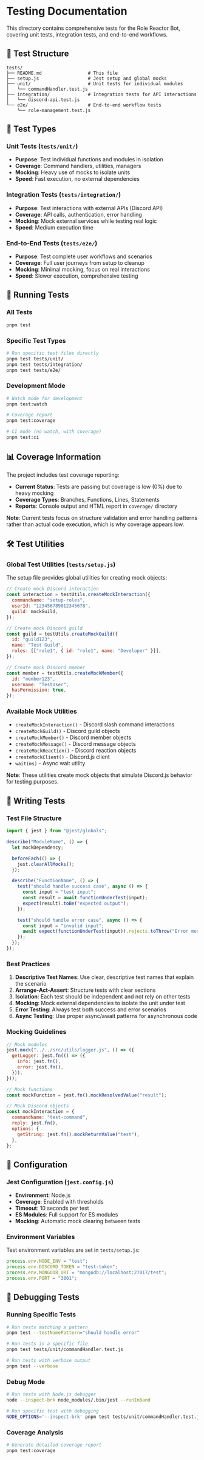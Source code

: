 # Testing Documentation

This directory contains comprehensive tests for the Role Reactor Bot, covering unit tests, integration tests, and end-to-end workflows.

## 📁 Test Structure

```
tests/
├── README.md                 # This file
├── setup.js                  # Jest setup and global mocks
├── unit/                     # Unit tests for individual modules
│   └── commandHandler.test.js
├── integration/              # Integration tests for API interactions
│   └── discord-api.test.js
└── e2e/                      # End-to-end workflow tests
    └── role-management.test.js
```

## 🧪 Test Types

### Unit Tests (`tests/unit/`)

- **Purpose**: Test individual functions and modules in isolation
- **Coverage**: Command handlers, utilities, managers
- **Mocking**: Heavy use of mocks to isolate units
- **Speed**: Fast execution, no external dependencies

### Integration Tests (`tests/integration/`)

- **Purpose**: Test interactions with external APIs (Discord API)
- **Coverage**: API calls, authentication, error handling
- **Mocking**: Mock external services while testing real logic
- **Speed**: Medium execution time

### End-to-End Tests (`tests/e2e/`)

- **Purpose**: Test complete user workflows and scenarios
- **Coverage**: Full user journeys from setup to cleanup
- **Mocking**: Minimal mocking, focus on real interactions
- **Speed**: Slower execution, comprehensive testing

## 🚀 Running Tests

### All Tests

```bash
pnpm test
```

### Specific Test Types

```bash
# Run specific test files directly
pnpm test tests/unit/
pnpm test tests/integration/
pnpm test tests/e2e/
```

### Development Mode

```bash
# Watch mode for development
pnpm test:watch

# Coverage report
pnpm test:coverage

# CI mode (no watch, with coverage)
pnpm test:ci
```

## 📊 Coverage Information

The project includes test coverage reporting:

- **Current Status**: Tests are passing but coverage is low (0%) due to heavy mocking
- **Coverage Types**: Branches, Functions, Lines, Statements
- **Reports**: Console output and HTML report in `coverage/` directory

**Note**: Current tests focus on structure validation and error handling patterns rather than actual code execution, which is why coverage appears low.

## 🛠️ Test Utilities

### Global Test Utilities (`tests/setup.js`)

The setup file provides global utilities for creating mock objects:

```javascript
// Create mock Discord interaction
const interaction = testUtils.createMockInteraction({
  commandName: "setup-roles",
  userId: "123456789012345678",
  guild: mockGuild,
});

// Create mock Discord guild
const guild = testUtils.createMockGuild({
  id: "guild123",
  name: "Test Guild",
  roles: [["role1", { id: "role1", name: "Developer" }]],
});

// Create mock Discord member
const member = testUtils.createMockMember({
  id: "member123",
  username: "TestUser",
  hasPermission: true,
});
```

### Available Mock Utilities

- `createMockInteraction()` - Discord slash command interactions
- `createMockGuild()` - Discord guild objects
- `createMockMember()` - Discord member objects
- `createMockMessage()` - Discord message objects
- `createMockReaction()` - Discord reaction objects
- `createMockClient()` - Discord.js client
- `wait(ms)` - Async wait utility

**Note**: These utilities create mock objects that simulate Discord.js behavior for testing purposes.

## 📝 Writing Tests

### Test File Structure

```javascript
import { jest } from "@jest/globals";

describe("ModuleName", () => {
  let mockDependency;

  beforeEach(() => {
    jest.clearAllMocks();
  });

  describe("FunctionName", () => {
    test("should handle success case", async () => {
      const input = "test input";
      const result = await functionUnderTest(input);
      expect(result).toBe("expected output");
    });

    test("should handle error case", async () => {
      const input = "invalid input";
      await expect(functionUnderTest(input)).rejects.toThrow("Error message");
    });
  });
});
```

### Best Practices

1. **Descriptive Test Names**: Use clear, descriptive test names that explain the scenario
2. **Arrange-Act-Assert**: Structure tests with clear sections
3. **Isolation**: Each test should be independent and not rely on other tests
4. **Mocking**: Mock external dependencies to isolate the unit under test
5. **Error Testing**: Always test both success and error scenarios
6. **Async Testing**: Use proper async/await patterns for asynchronous code

### Mocking Guidelines

```javascript
// Mock modules
jest.mock("../../src/utils/logger.js", () => ({
  getLogger: jest.fn(() => ({
    info: jest.fn(),
    error: jest.fn(),
  })),
}));

// Mock functions
const mockFunction = jest.fn().mockResolvedValue("result");

// Mock Discord objects
const mockInteraction = {
  commandName: "test-command",
  reply: jest.fn(),
  options: {
    getString: jest.fn().mockReturnValue("test"),
  },
};
```

## 🔧 Configuration

### Jest Configuration (`jest.config.js`)

- **Environment**: Node.js
- **Coverage**: Enabled with thresholds
- **Timeout**: 10 seconds per test
- **ES Modules**: Full support for ES modules
- **Mocking**: Automatic mock clearing between tests

### Environment Variables

Test environment variables are set in `tests/setup.js`:

```javascript
process.env.NODE_ENV = "test";
process.env.DISCORD_TOKEN = "test-token";
process.env.MONGODB_URI = "mongodb://localhost:27017/test";
process.env.PORT = "3001";
```

## 🐛 Debugging Tests

### Running Specific Tests

```bash
# Run tests matching a pattern
pnpm test --testNamePattern="should handle error"

# Run tests in a specific file
pnpm test tests/unit/commandHandler.test.js

# Run tests with verbose output
pnpm test --verbose
```

### Debug Mode

```bash
# Run tests with Node.js debugger
node --inspect-brk node_modules/.bin/jest --runInBand

# Run specific test with debugging
NODE_OPTIONS='--inspect-brk' pnpm test tests/unit/commandHandler.test.js
```

### Coverage Analysis

```bash
# Generate detailed coverage report
pnpm test:coverage
```

